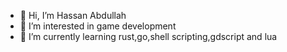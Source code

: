 - 👋 Hi, I’m Hassan Abdullah
- 👀 I’m interested in game development
- 🌱 I’m currently learning rust,go,shell scripting,gdscript and lua
<!--- 📫 How to reach me--->

<!---
HassanAbdullah3/HassanAbdullah3 is a ✨ special ✨ repository because its `README.md` (this file) appears on your GitHub profile.
You can click the Preview link to take a look at your changes.
--->
